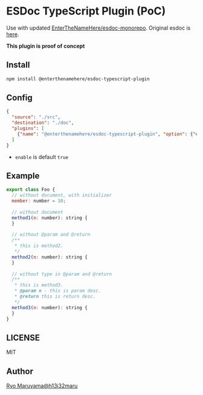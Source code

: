# ESDoc TypeScript Plugin (PoC)

Use with updated [EnterTheNameHere/esdoc-monorepo](https://github.com/EnterTheNameHere/esdoc-monorepo).
Original esdoc is [here](https://github.com/esdoc/esdoc).

**This plugin is proof of concept**

## Install
```bash
npm install @enterthenamehere/esdoc-typescript-plugin
```

## Config
```json
{
  "source": "./src",
  "destination": "./doc",
  "plugins": [
    {"name": "@enterthenamehere/esdoc-typescript-plugin", "option": {"enable": true}}
  ]
}
```

- `enable` is default `true`

## Example
```js
export class Foo {
  // without document, with initializer
  member: number = 10;
  
  // without document
  method1(n: number): string {
  }
  
  // without @param and @return
  /**
   * this is method2.
   */
  method2(n: number): string {
  }
  
  // without type in @param and @return
  /**
   * this is method3.
   * @param n - this is param desc.
   * @return this is return desc.
   */
  method3(n: number): string {
  }
}
```

## LICENSE
MIT

## Author
[Ryo Maruyama@h13i32maru](https://github.com/h13i32maru)
